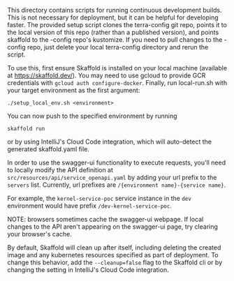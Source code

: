This directory contains scripts for running continuous development builds. This 
is not necessary for deployment, but it can be helpful for developing faster.
The provided setup script clones the terra-config git repo, points it to the 
local version of this repo (rather than a published version), and points 
skaffold to the -config repo's kustomize.
If you need to pull changes to the -config repo, just delete your local 
terra-config directory and rerun the script.

To use this, first ensure Skaffold is installed on your local machine (available at https://skaffold.dev/). You may need to use gcloud to provide GCR credentials with `gcloud auth configure-docker`. Finally, run local-run.sh with your target environment as the first argument:

```
./setup_local_env.sh <environment>
```

You can now push to the specified environment by running

```
skaffold run
```
or by using IntelliJ's Cloud Code integration, which will auto-detect the generated skaffold.yaml file.

In order to use the swagger-ui functionality to execute requests, you'll need to
locally modify the API definition at `src/resources/api/service_openapi.yaml` by
adding your url prefix to the `servers` list. Currently, url prefixes are
`/{environment name}-{service name}`. 

For example, the `kernel-service-poc` 
service instance in the `dev` environment would have prefix `/dev-kernel-service-poc`.

NOTE: browsers sometimes cache the swagger-ui webpage. If local changes to the
API aren't appearing on the swagger-ui page, try clearing your browser's cache.

By default, Skaffold will clean up after itself, including deleting the created
image and any kubernetes resources specified as part of deployment. To change
this behavior, add the `--cleanup=false` flag to the Skaffold cli or by changing
 the setting in IntelliJ's Cloud Code integration.
 
